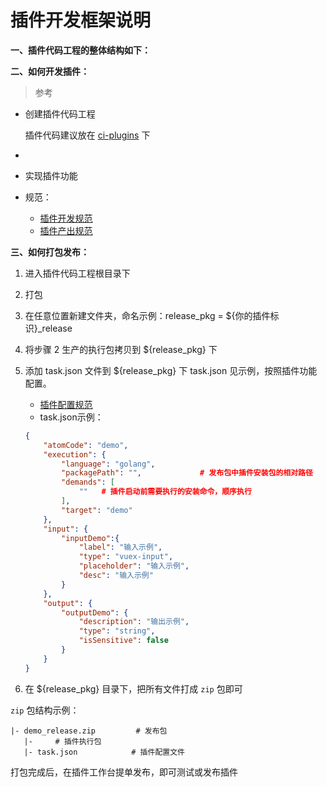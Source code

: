 # 插件开发框架说明

**一、插件代码工程的整体结构如下：**



**二、如何开发插件：**

> 参考 []()

- 创建插件代码工程

  插件代码建议放在 [ci-plugins](https://github.com/ci-plugins) 下
- 
- 实现插件功能
- 规范：
  - [插件开发规范](../specification/plugin_dev.md)
  - [插件产出规范](../specification/plugin_output.md)

**三、如何打包发布：**

 1. 进入插件代码工程根目录下
 2. 打包
 3. 在任意位置新建文件夹，命名示例：release_pkg = ${你的插件标识}_release
 4. 将步骤 2 生产的执行包拷贝到 ${release_pkg} 下
 5. 添加 task.json 文件到 ${release_pkg} 下
    task.json 见示例，按照插件功能配置。
    - [插件配置规范](../specification/plugin_config.md)
    - task.json示例：

    ```json
    {
        "atomCode": "demo",
        "execution": {
            "language": "golang",
            "packagePath": "",             # 发布包中插件安装包的相对路径
            "demands": [
                ""   # 插件启动前需要执行的安装命令，顺序执行
            ],
            "target": "demo"
        },
        "input": {
            "inputDemo":{
                "label": "输入示例",  
                "type": "vuex-input",
                "placeholder": "输入示例",
                "desc": "输入示例"
            }
        },
        "output": {
            "outputDemo": {
                "description": "输出示例",
                "type": "string",
                "isSensitive": false
            }
        }
    }

    ```

 6. 在 ${release_pkg} 目录下，把所有文件打成 `zip` 包即可

`zip` 包结构示例：

 ```
|- demo_release.zip         # 发布包
    |-     # 插件执行包
    |- task.json            # 插件配置文件
```

 打包完成后，在插件工作台提单发布，即可测试或发布插件

